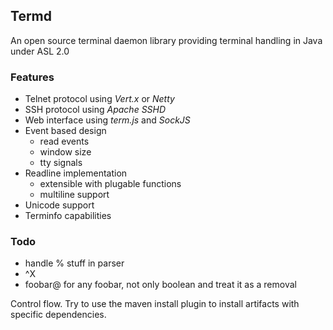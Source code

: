 ## Termd

An open source terminal daemon library providing terminal handling in Java under ASL 2.0

### Features

- Telnet protocol using _Vert.x_ or _Netty_
- SSH protocol using _Apache SSHD_
- Web interface using _term.js_ and _SockJS_
- Event based design
   - read events
   - window size
   - tty signals
- Readline implementation
   - extensible with plugable functions
   - multiline support
- Unicode support
- Terminfo capabilities

### Todo

- handle % stuff in parser
- ^X
- foobar@ for any foobar, not only boolean and treat it as a removal

Control flow.
Try to use the maven install plugin to install artifacts with specific dependencies.
